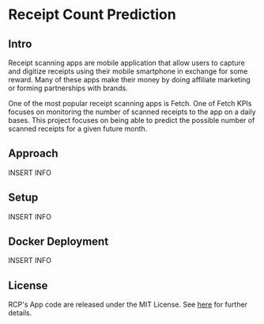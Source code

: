 # Receipt Count Prediction


## Intro
Receipt scanning apps are mobile application that allow users to capture and digitize receipts using their mobile smartphone in exchange for some reward. Many of these apps make their money by doing affiliate marketing or forming partnerships with brands.  

One of the most popular receipt scanning apps is Fetch. One of Fetch KPIs focuses on monitoring the number of scanned receipts to the app on a daily bases. This project focuses on being able to predict the possible number of scanned receipts for a given future month.


## Approach
INSERT INFO


## Setup
INSERT INFO

## Docker Deployment
INSERT INFO 

## License  
RCP's App code are released under the MIT License. See [here](https://github.com/ivonnem3/receipt-count-prediction/blob/main/LICENSE) for further details.
